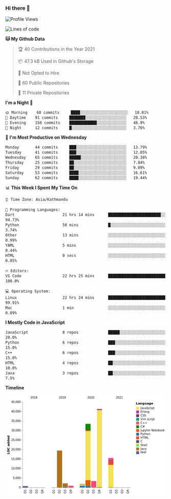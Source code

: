 ### Hi there 👋


<!--START_SECTION:waka-->
![Profile Views](http://img.shields.io/badge/Profile%20Views-10-blue)

![Lines of code](https://img.shields.io/badge/From%20Hello%20World%20I%27ve%20Written-119450%20lines%20of%20code-blue)

**🐱 My Github Data** 

> 🏆 40 Contributions in the Year 2021
 > 
> 📦 47.3 kB Used in Github's Storage 
 > 
> 🚫 Not Opted to Hire
 > 
> 📜 60 Public Repositories 
 > 
> 🔑 11 Private Repositories  
 > 
**I'm a Night 🦉** 

```text
🌞 Morning    60 commits     ████░░░░░░░░░░░░░░░░░░░░░   18.81% 
🌆 Daytime    91 commits     ███████░░░░░░░░░░░░░░░░░░   28.53% 
🌃 Evening    156 commits    ████████████░░░░░░░░░░░░░   48.9% 
🌙 Night      12 commits     █░░░░░░░░░░░░░░░░░░░░░░░░   3.76%

```
📅 **I'm Most Productive on Wednesday** 

```text
Monday       44 commits     ███░░░░░░░░░░░░░░░░░░░░░░   13.79% 
Tuesday      41 commits     ███░░░░░░░░░░░░░░░░░░░░░░   12.85% 
Wednesday    65 commits     █████░░░░░░░░░░░░░░░░░░░░   20.38% 
Thursday     25 commits     ██░░░░░░░░░░░░░░░░░░░░░░░   7.84% 
Friday       29 commits     ██░░░░░░░░░░░░░░░░░░░░░░░   9.09% 
Saturday     53 commits     ████░░░░░░░░░░░░░░░░░░░░░   16.61% 
Sunday       62 commits     ████░░░░░░░░░░░░░░░░░░░░░   19.44%

```


📊 **This Week I Spent My Time On** 

```text
⌚︎ Time Zone: Asia/Kathmandu

💬 Programming Languages: 
Dart                     21 hrs 14 mins      ███████████████████████░░   94.73% 
Python                   50 mins             █░░░░░░░░░░░░░░░░░░░░░░░░   3.74% 
Other                    13 mins             ░░░░░░░░░░░░░░░░░░░░░░░░░   0.99% 
YAML                     5 mins              ░░░░░░░░░░░░░░░░░░░░░░░░░   0.44% 
HTML                     0 secs              ░░░░░░░░░░░░░░░░░░░░░░░░░   0.05%

🔥 Editors: 
VS Code                  22 hrs 25 mins      █████████████████████████   100.0%

💻 Operating System: 
Linux                    22 hrs 24 mins      █████████████████████████   99.91% 
Mac                      1 min               ░░░░░░░░░░░░░░░░░░░░░░░░░   0.09%

```

**I Mostly Code in JavaScript** 

```text
JavaScript               8 repos             █████░░░░░░░░░░░░░░░░░░░░   20.0% 
Python                   6 repos             ███░░░░░░░░░░░░░░░░░░░░░░   15.0% 
C++                      6 repos             ███░░░░░░░░░░░░░░░░░░░░░░   15.0% 
HTML                     4 repos             ██░░░░░░░░░░░░░░░░░░░░░░░   10.0% 
Java                     3 repos             ██░░░░░░░░░░░░░░░░░░░░░░░   7.5%

```


**Timeline**

![Chart not found](https://raw.githubusercontent.com/voidash/voidash/main/charts/bar_graph.png) 


<!--END_SECTION:waka-->


<!--
**voidash/voidash** is a ✨ _special_ ✨ repository because its `README.md` (this file) appears on your GitHub profile.

Here are some ideas to get you started:

- 🔭 I’m currently working on ...
- 🌱 I’m currently learning ...
- 👯 I’m looking to collaborate on ...
- 🤔 I’m looking for help with ...
- 💬 Ask me about ...
- 📫 How to reach me: ...
- 😄 Pronouns: ...
- ⚡ Fun fact: ...
-->
